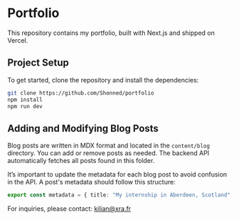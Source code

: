 # Portfolio

This repository contains my portfolio, built with Next.js and shipped on Vercel.

## Project Setup

To get started, clone the repository and install the dependencies:

```bash
git clone https://github.com/Shonned/portfolio
npm install
npm run dev
```

## Adding and Modifying Blog Posts

Blog posts are written in MDX format and located in the `content/blog` directory. You can add or remove posts as needed. The backend API automatically fetches all posts found in this folder.

It’s important to update the metadata for each blog post to avoid confusion in the API. A post's metadata should follow this structure:

```typescript
export const metadata = { title: "My internship in Aberdeen, Scotland", date: "Jan 10, 2025", author: "Kilian Peyron", };
```

For inquiries, please contact: kilian@xra.fr